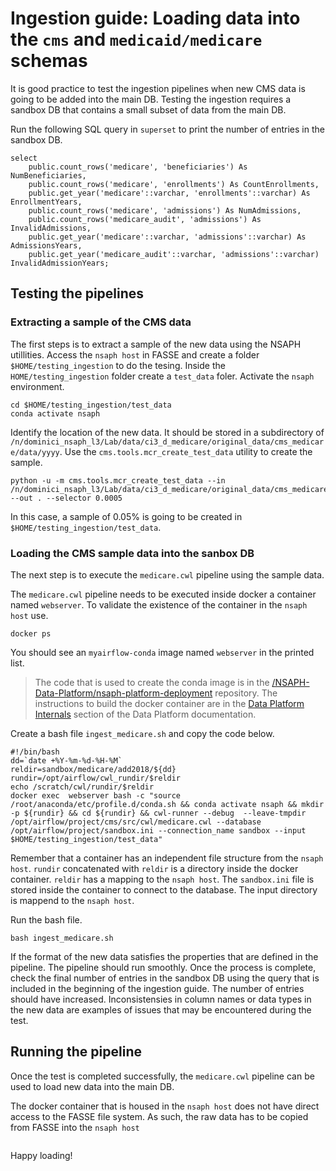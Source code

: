 # Ingestion guide: Loading data into the `cms` and `medicaid/medicare` schemas

It is good practice to test the ingestion pipelines when new CMS data is going to be added into the main DB. Testing the ingestion requires a sandbox DB that contains a small subset of data from the main DB.

Run the following SQL query in `superset` to print the number of entries in the sandbox DB.

```
select 
    public.count_rows('medicare', 'beneficiaries') As NumBeneficiaries,
    public.count_rows('medicare', 'enrollments') As CountEnrollments,
    public.get_year('medicare'::varchar, 'enrollments'::varchar) As EnrollmentYears,
    public.count_rows('medicare', 'admissions') As NumAdmissions,
    public.count_rows('medicare_audit', 'admissions') As InvalidAdmissions,
    public.get_year('medicare'::varchar, 'admissions'::varchar) As AdmissionsYears,
    public.get_year('medicare_audit'::varchar, 'admissions'::varchar) InvalidAdmissionYears;
```

## Testing the pipelines

### Extracting a sample of the CMS data

The first steps is to extract a sample of the new data using the NSAPH utillities. Access the `nsaph host` in FASSE and create a folder `$HOME/testing_ingestion` to do the tesing. Inside the `HOME/testing_ingestion` folder create a `test_data` foler. Activate the `nsaph` environment.

```
cd $HOME/testing_ingestion/test_data
conda activate nsaph
```

Identify the location of the new data. It should be stored in a subdirectory of `/n/dominici_nsaph_l3/Lab/data/ci3_d_medicare/original_data/cms_medicare/data/yyyy`. Use the `cms.tools.mcr_create_test_data` utility to create the sample.

```
python -u -m cms.tools.mcr_create_test_data --in /n/dominici_nsaph_l3/Lab/data/ci3_d_medicare/original_data/cms_medicare/data/2018 --out . --selector 0.0005
```

In this case, a sample of 0.05% is going to be created in `$HOME/testing_ingestion/test_data`.

### Loading the CMS sample data into the sanbox DB

The next step is to execute the `medicare.cwl` pipeline using the sample data. 

The `medicare.cwl` pipeline needs to be executed inside docker a container named `webserver`. To validate the existence of the container in the `nsaph host` use.

```
docker ps
```

You should see an `myairflow-conda` image named `webserver` in the printed list. 

> The code that is used to create the conda image is in the [/NSAPH-Data-Platform/nsaph-platform-deployment](https://github.com/NSAPH-Data-Platform/nsaph-platform-deployment) repository. The instructions to build the docker container are in the [Data Platform Internals](https://nsaph-data-platform.github.io/nsaph-platform-docs/common/platform-deployment/doc/index.html) section of the Data Platform documentation.

Create a bash file `ingest_medicare.sh` and copy the code below.

```
#!/bin/bash 
dd=`date +%Y-%m-%d-%H-%M`
reldir=sandbox/medicare/add2018/${dd}
rundir=/opt/airflow/cwl_rundir/$reldir
echo /scratch/cwl/rundir/$reldir
docker exec  webserver bash -c "source /root/anaconda/etc/profile.d/conda.sh && conda activate nsaph && mkdir -p ${rundir} && cd ${rundir} && cwl-runner --debug  --leave-tmpdir  /opt/airflow/project/cms/src/cwl/medicare.cwl --database /opt/airflow/project/sandbox.ini --connection_name sandbox --input $HOME/testing_ingestion/test_data"
```

Remember that a container has an independent file structure from the `nsaph host`. `rundir` concatenated with `reldir` is a directory inside the docker container. `reldir` has a mapping to the `nsaph host`. The `sandbox.ini` file is stored inside the container to connect to the database. The input directory is mappend to the `nsaph host`.

Run the bash file.

```
bash ingest_medicare.sh
```

If the format of the new data satisfies the properties that are defined in the pipeline. The pipeline should run smoothly. Once the process is complete, check the final number of entries in the sandbox DB using the query that is included in the beginning of the ingestion guide. The number of entries should have increased. Inconsistensies in column names or data types in the new data are examples of issues that may be encountered during the test.

<!-- ### Fixing column name/data type issues -->

## Running the pipeline

Once the test is completed successfully, the `medicare.cwl` pipeline can be used to load new data into the main DB.

The docker container that is housed in the `nsaph host` does not have direct access to the FASSE file system. As such, the raw data has to be copied from FASSE into the `nsaph host`

```

```

Happy loading!
